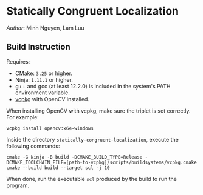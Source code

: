 # Statically Congruent Localization
*Author*: Minh Nguyen, Lam Luu

## Build Instruction
Requires:
- CMake: `3.25` or higher.
- Ninja: `1.11.1` or higher.
- g++ and gcc (at least 12.2.0) is included in the system's PATH environment variable.
- [vcpkg](https://vcpkg.io/en/index.html) with OpenCV installed.

When installing OpenCV with vcpkg, make sure the triplet is set correctly. For example:
```commandline
vcpkg install opencv:x64-windows
```

Inside the directory `statically-congruent-localization`, execute the following commands:

```commandline
cmake -G Ninja -B build -DCMAKE_BUILD_TYPE=Release -DCMAKE_TOOLCHAIN_FILE=[path-to-vcpkg]/scripts/buildsystems/vcpkg.cmake
cmake --build build --target scl -j 10
```
When done, run the executable `scl` produced by the build to run the program.